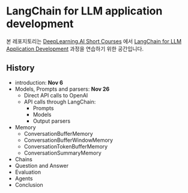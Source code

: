 # LangChain for LLM application development

본 레포지토리는 [DeepLearning.AI Short Courses](https://learn.deeplearning.ai/) 에서 [LangChain for LLM Application Development](https://learn.deeplearning.ai/langchain/lesson/1/introduction) 과정을 연습하기 위한 공간입니다.

## History
- introduction: **Nov 6**
- Models, Prompts and parsers: **Nov 26**
    - Direct API calls to OpenAI
    - API calls through LangChain:
        - Prompts
        - Models
        - Output parsers
- Memory 
    - ConversationBufferMemory
    - ConversationBufferWindowMemory
    - ConversationTokenBufferMemory
    - ConversationSummaryMemory
- Chains
- Question and Answer
- Evaluation
- Agents
- Conclusion
